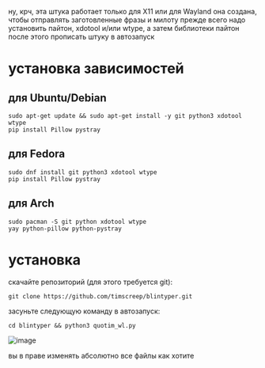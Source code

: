 ну, крч, эта штука работает только для X11 или для Wayland
она создана, чтобы отправлять заготовленные фразы и милоту
прежде всего надо установить пайтон, xdotool и/или wtype, а затем библиотеки пайтон
после этого прописать штуку в автозапуск

# установка зависимостей

## для Ubuntu/Debian
```
sudo apt-get update && sudo apt-get install -y git python3 xdotool wtype
pip install Pillow pystray
```
## для Fedora
```
sudo dnf install git python3 xdotool wtype
pip install Pillow pystray
```
## для Arch
```
sudo pacman -S git python xdotool wtype
yay python-pillow python-pystray
```



# установка
скачайте репозиторий (для этого требуется git):
```
git clone https://github.com/timscreep/blintyper.git
```
засуньте следующую команду в автозапуск:
```
cd blintyper && python3 quotim_wl.py
```
![image](https://github.com/timscreep/blintyper/assets/81462085/042f83cd-29ed-4862-b1f6-7ed7a5b2fa0d)




вы в праве изменять абсолютно все файлы как хотите
